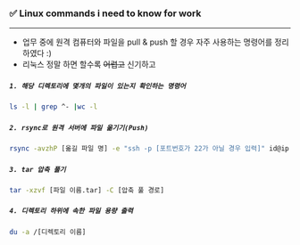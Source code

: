 ### ✅ Linux commands i need to know for work

---

- 업무 중에 원격 컴퓨터와 파일을 pull & push 할 경우 자주  사용하는 명령어를 정리하였다 :)
- 리눅스 정말 하면 할수록 ~~어렵고~~ 신기하고 



##### `1. 해당 디렉토리에 몇개의 파일이 있는지 확인하는 명령어`

``` bash
ls -l | grep ^- |wc -l
```



##### `2. rsync로 원격 서버에 파일 옮기기(Push)`

``` bash
rsync -avzhP [옮길 파일 명] -e "ssh -p [포트번호가 22가 아닐 경우 입력]" id@ip
```



##### `3. tar 압축 풀기`

``` bash
tar -xzvf [파일 이름.tar] -C [압축 풀 경로]
```



##### `4. 디렉토리 하위에 속한 파일 용량 출력`

``` bash
du -a /[디렉토리 이름]
```

